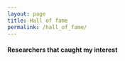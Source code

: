 ```yaml
---
layout: page
title: Hall of fame
permalink: /hall_of_fame/
---
```


#### Researchers that caught my interest


